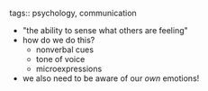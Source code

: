 tags:: psychology, communication

- "the ability to sense what others are feeling"
- how do we do this?
	- nonverbal cues
	- tone of voice
	- microexpressions
- we also need to be aware of our _own_ emotions!